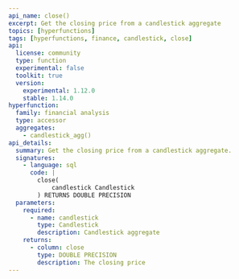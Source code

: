 ```yaml
---
api_name: close()
excerpt: Get the closing price from a candlestick aggregate
topics: [hyperfunctions]
tags: [hyperfunctions, finance, candlestick, close]
api:
  license: community
  type: function
  experimental: false
  toolkit: true
  version:
    experimental: 1.12.0
    stable: 1.14.0
hyperfunction:
  family: financial analysis
  type: accessor
  aggregates:
    - candlestick_agg()
api_details:
  summary: Get the closing price from a candlestick aggregate.
  signatures:
    - language: sql
      code: |
        close(
            candlestick Candlestick
        ) RETURNS DOUBLE PRECISION
  parameters:
    required:
      - name: candlestick
        type: Candlestick
        description: Candlestick aggregate
    returns:
      - column: close
        type: DOUBLE PRECISION
        description: The closing price
---
```


